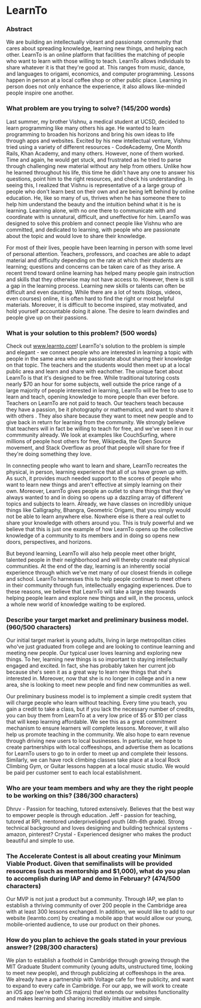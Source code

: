 LearnTo
=======

### Abstract
We are building an intellectually vibrant and passionate community that cares about spreading knowledge, learning new things, and helping each other. LearnTo is an online platform that facilities the matching of people who want to learn with those willing to teach. LearnTo allows individuals to share whatever it is that they're good at. This ranges from music, dance, and languages to origami, economics, and computer programming. Lessons happen in person at a local coffee shop or other public place. Learning in person does not only enhance the experience, it also allows like-minded people inspire one another.

### What problem are you trying to solve? (145/200 words)

Last summer, my brother Vishnu, a medical student at UCSD, decided to learn programming like many others his age. He wanted to learn programming to broaden his horizons and bring his own ideas to life through apps and websites. Excited by his new intellectual venture, Vishnu tried using a  variety of different resources - CodeAcademy, One Month Rails, Khan Academy, and many others. However, none of them worked. Time and again, he would get stuck, and frustrated as he tried to parse through challenging new material without any help from others. Unlike how he learned throughout his life, this time he didn't have any one to answer his questions, point him to the right resources, and check his understanding. In seeing this, I realized that Vishnu is representative of a a large group of people who don't learn best on their own and are being left behind by online education. He, like so many of us, thrives when he has someone there to help him understand the beauty and the intuition behind what it is he is learning. Learning alone, with no one there to communicate with and coordinate with is unnatural, difficult, and uneffective for him. LearnTo was designed to solve this problem and connect people like Vishnu who are committed, and dedicated to learning, with people who are passionate about the topic and would love to share their knowledge.

For most of their lives, people have been learning in person with some level of personal attention. Teachers, professors, and coaches are able to adapt material and difficulty depending on the rate at which their students are learning; questions and concerns can be taken care of as they arise. A recent trend toward online learning has helped many people gain instruction and skills that they otherwise may not have access to. However, there is still a gap in the learning process. Learning new skills or talents can often be difficult and even daunting. While there are a lot of texts (blogs, videos, even courses) online, it is often hard to find the right or most helpful materials. Moreover, it is difficult to become inspired, stay motivated, and hold yourself accountable doing it alone. The desire to learn dwindles and people give up on their passions.

### What is your solution to this problem? (500 words)

Check out www.learnto.com!
LearnTo's solution to the problem is simple and elegant - we  connect people who are interested in learning a topic with people in the same area who are passionate about sharing their knowledge on that topic. The teachers and the students would then meet up at a local public area and learn and share with eachother. The unique facet about LearnTo is that it's designed to be free. While traditional tutoring costs nearly $70 an hour for some subjects, well outside the price range of a large majority of people interested in learning, LearnTo will be free to use to learn and teach, opening knowledge to more people than ever before. Teachers on LearnTo are not paid to teach. Our teachers teach because they have a passion, be it photography or mathematics, and want to share it with others . They also share because they want to meet new people and to give back in return for learning from the community. We strongly believe that teachers will in fact be willing to teach for free, and we've seen it in our commmunity already. We look at examples like CouchSurfing, where millions of people host others for free, Wikipedia, the Open Source movement, and Stack Overflow as proof that people will share for free if they're doing something they love.

In connecting people who want to learn and share, LearnTo recreates the physical, in person, learning experience that all of us have grown up with. As such, it provides much needed support to the scores of people who want to learn new things and aren't effective at simply learning on their own. Moreover, LearnTo gives people an outlet to share things that they've always wanted to and in doing so opens up a dazzling array of different topics and subjects to learn. Already, we have classes on incredibly unique things like Calligraphy, Bhangra, Geometric Origami, that you simply would not be able to learn anywhere else. Nowhere else is there a real outlet to share your knowledge with others around you. This is truly powerful and we believe that this is just one example of how LearnTo opens up the collective knowledge of a community to its members and in doing so opens new doors, perspectives, and horizons. 

But beyond learning, LearnTo will also help people meet other bright, talented people in their neighborhood and will thereby create real physical communities. At the end of the day, learning is an inherently social experience through which we've met many of our closest friends in college and school. LearnTo harnesses this to help people continue to meet others in their community through  fun, intellectually engaging experiences. Due to these reasons, we believe that LearnTo will take a large step towards helping people learn and explore new things and will, in the process, unlock a whole new world of knowledge waiting to be explored.


### Describe your target market and preliminary business model. (960/500 characters)


Our initial target market is young adults, living in large metropolitan cities who've just graduated from college and are looking to continue learning and meeting new people. Our typical user loves learning and exploring new things. To her, learning new things is so important to staying intellectually engaged and excited. In fact, she has probably taken her current job because she's seen it as a great way to learn new things that she's interested in. Moreover, now that she is no longer in college and in a new area, she is looking to meet new people and find new communities as well. 

Our preliminary business model is to implement a simple credit system that will charge people who learn without teaching. Every time you teach, you gain a credit to take a class, but if you lack the necessary number of credits, you can buy them from LearnTo at a very low price of $5 or $10 per class that will keep learning affordable. We see this as a great commitment mechanism to ensure learners will complete lessons. Moreover, it will also help us promote teaching in the community. We also hope to earn revenue through driving new users to local businesses. In particular, we hope to create partnerships with local coffeeshops, and advertise them as locations for LearnTo users to go to in order to meet up and complete their lessons. Similarly, we can have rock climbing classes take place at a local Rock Climbing Gym, or Guitar lessons happen at a local music studio. We would be paid per customer sent to each local establishment.


### Who are your team members and why are they the right people to be working on this? (386/300 characters)
Dhruv - Passion for teaching, tutored extensively. Believes that the best way to empower people is through education.
Jeff - passion for teaching, tutored at RPI, mentored underprivelidged youth (4th-6th grade). Strong technical background and loves designing and building technical systems - amazon, pinterest?
Crystal - Experienced designer who makes the product beautiful and simple to use.

### The Accelerate Contest is all about creating your Minimum Viable Product. Given that semifinalists will be provided resources (such as mentorship and $1,000), what do you plan to accomplish during IAP and demo in February? (474/500 characters)

Our MVP is not just a product but a community. Through IAP, we plan to establish a thriving community of over 200 people in the Cambridge area with at least 300 lessons exchanged. In addition, we would like to add to our website (learnto.com) by creating a mobile app that would allow our young, mobile-oriented audience, to use our product on their phones.


### How do you plan to achieve the goals stated in your previous answer? (298/300 characters)
We plan to establish a foothold in Cambridge through growing through the MIT Graduate Student community (young adults, unstructured time, looking to meet new people), and through publicizing at coffeeshops in the area. We already have a partnership with Voltage cafe for free publicity, and want to expand to every cafe in Cambridge. 
For our app, we will work to create an iOS app (we're both CS majors) that extends our websites functionality and makes learning and sharing incredibly intuitive and simple.